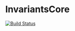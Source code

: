 # InvariantsCore

[![Build Status](https://github.com/lorenzoh/InvariantsCore.jl/actions/workflows/CI.yml/badge.svg?branch=main)](https://github.com/lorenzoh/InvariantsCore.jl/actions/workflows/CI.yml?query=branch%3Amain)
